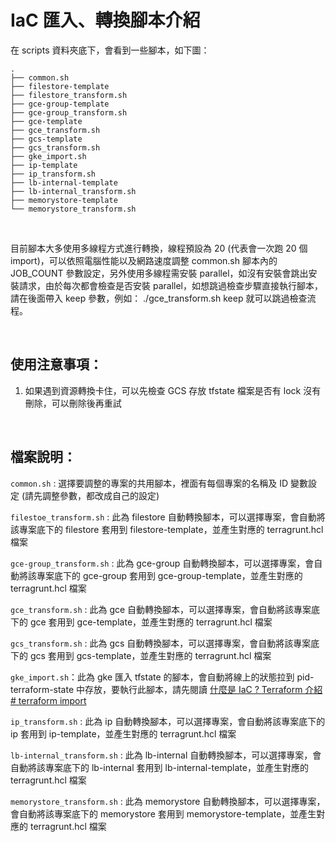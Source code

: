 # IaC 匯入、轉換腳本介紹

在 scripts 資料夾底下，會看到一些腳本，如下圖：

```
.
├── common.sh
├── filestore-template
├── filestore_transform.sh
├── gce-group-template
├── gce-group_transform.sh
├── gce-template
├── gce_transform.sh
├── gcs-template
├── gcs_transform.sh
├── gke_import.sh
├── ip-template
├── ip_transform.sh
├── lb-internal-template
├── lb-internal_transform.sh
├── memorystore-template
└── memorystore_transform.sh
```

<br>

目前腳本大多使用多線程方式進行轉換，線程預設為 20 (代表會一次跑 20 個 import)，可以依照電腦性能以及網路速度調整 common.sh 腳本內的 JOB_COUNT 參數設定，另外使用多線程需安裝 parallel，如沒有安裝會跳出安裝請求，由於每次都會檢查是否安裝 parallel，如想跳過檢查步驟直接執行腳本，請在後面帶入 keep 參數，例如： ./gce_transform.sh keep 就可以跳過檢查流程。

<br>

## 使用注意事項：

1. 如果遇到資源轉換卡住，可以先檢查 GCS 存放 tfstate 檔案是否有 lock 沒有刪除，可以刪除後再重試

<br>

## 檔案說明：

`common.sh` : 選擇要調整的專案的共用腳本，裡面有每個專案的名稱及 ID 變數設定 (請先調整參數，都改成自己的設定)

`filestoe_transform.sh` : 此為 filestore 自動轉換腳本，可以選擇專案，會自動將該專案底下的 filestore 套用到 filestore-template，並產生對應的 terragrunt.hcl 檔案

`gce-group_transform.sh` : 此為 gce-group 自動轉換腳本，可以選擇專案，會自動將該專案底下的 gce-group 套用到 gce-group-template，並產生對應的 terragrunt.hcl 檔案

`gce_transform.sh` : 此為 gce 自動轉換腳本，可以選擇專案，會自動將該專案底下的 gce 套用到 gce-template，並產生對應的 terragrunt.hcl 檔案

`gcs_transform.sh` : 此為 gcs 自動轉換腳本，可以選擇專案，會自動將該專案底下的 gcs 套用到 gcs-template，並產生對應的 terragrunt.hcl 檔案

`gke_import.sh`：此為 gke 匯入 tfstate 的腳本，會自動將線上的狀態拉到 pid-terraform-state 中存放，要執行此腳本，請先閱讀 [什麼是 IaC ? Terraform 介紹 # terraform import](https://blog.pin-yi.me/terraform/#terraform-import)

`ip_transform.sh` : 此為 ip 自動轉換腳本，可以選擇專案，會自動將該專案底下的 ip 套用到 ip-template，並產生對應的 terragrunt.hcl 檔案

`lb-internal_transform.sh` : 此為 lb-internal 自動轉換腳本，可以選擇專案，會自動將該專案底下的 lb-internal 套用到 lb-internal-template，並產生對應的 terragrunt.hcl 檔案

`memorystore_transform.sh` : 此為 memorystore 自動轉換腳本，可以選擇專案，會自動將該專案底下的 memorystore 套用到 memorystore-template，並產生對應的 terragrunt.hcl 檔案
